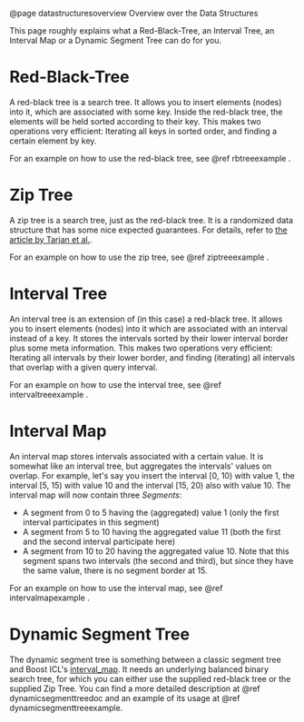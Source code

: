 @page datastructuresoverview Overview over the Data Structures

This page roughly explains what a Red-Black-Tree, an Interval Tree, an Interval Map or 
a Dynamic Segment Tree can do for you.
 
Red-Black-Tree
==============

A red-black tree is a search tree. It allows you to insert elements (nodes) into it, which are 
associated with some key. Inside the red-black tree, the elements will be held sorted according 
to their key. This makes two operations very efficient: Iterating all keys in sorted order, and 
finding a certain element by key.

For an example on how to use the red-black tree, see @ref rbtreeexample .

Zip Tree
========

A zip tree is a search tree, just as the red-black tree. It is a randomized data structure
that has some nice expected guarantees. For details, refer to
[the article by Tarjan et al.](https://arxiv.org/abs/1806.06726).

For an example on how to use the zip tree, see @ref ziptreeexample .

Interval Tree
=============

An interval tree is an extension of (in this case) a red-black tree. It allows you to insert 
elements (nodes) into it which are associated with an interval instead of a key. It stores the intervals sorted by
their lower interval border plus some meta information. This makes two operations very 
efficient: Iterating all intervals by their lower border, and finding (iterating) all intervals 
that overlap with a given query interval.
 
For an example on how to use the interval tree, see @ref intervaltreeexample .

Interval Map
============

An interval map stores intervals associated with a certain value. It is somewhat like an interval 
tree, but aggregates the intervals' values on overlap. For example, let's say you insert the 
interval [0, 10) with value 1, the interval [5, 15) with value 10 and the interval [15, 20) also 
with value 10. The interval map will now contain three *Segments*: 

* A segment from 0 to 5 having the (aggregated) value 1 (only the first 
interval participates in this segment)
* A segment from 5 to 10 having the aggregated value 11 (both the first and the second interval
participate here)
* A segment from 10 to 20 having the aggregated value 10. Note that this segment spans two 
intervals (the second and third), but since they have the same value, there is no segment border 
at 15.

For an example on how to use the interval map, see @ref intervalmapexample .

Dynamic Segment Tree
====================

The dynamic segment tree is something between a classic segment tree and Boost ICL's 
[interval_map](http://www.boost.org/doc/libs/1_66_0/libs/icl/doc/html/index.html#boost_icl.introduction.definition_and_basic_example). It needs an underlying balanced binary search tree, for which you can either use the supplied red-black tree or the supplied Zip Tree.
You can find a more detailed description at @ref dynamicsegmenttreedoc and an example of its usage 
at @ref dynamicsegmenttreeexample.
